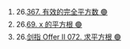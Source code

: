 1. 26.[367. 有效的完全平方数 🟢](https://leetcode.cn/problems/valid-perfect-square/)
2. 26.[69. x 的平方根 🟢](https://leetcode.cn/problems/sqrtx/)
3. 26.[剑指 Offer II 072. 求平方根 🟢](https://leetcode.cn/problems/jJ0w9p/description/)